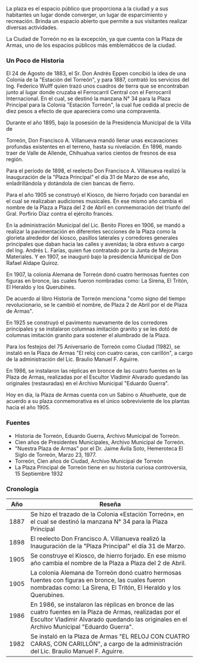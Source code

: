 
La plaza es el espacio público que proporciona a la ciudad y a sus habitantes un lugar donde converger, un lugar de esparcimiento y recreación. Brinda un espacio abierto que permite a sus visitantes realizar diversas actividades.

La Ciudad de Torreón no es la excepción, ya que cuenta con la Plaza de Armas, uno de los espacios públicos más emblemáticos de la ciudad.

### Un Poco de Historia

El 24 de Agosto de 1883, el Sr. Don Andrés Eppen concibió la idea de una Colonia de la "Estación del Torreón", y para 1887, contrató los servicios del Ing. Federico Wulff quien trazó unos cuadros de tierra que se encontraban junto al lugar donde cruzaba el Ferrocarril Central con el Ferrocarril Internacional. En el cual, se destinó la manzana N° 34 para la Plaza Principal para la Colonia "Estación Torreón", la cual fue cedida al precio de diez pesos a efecto de que apareciera como una compraventa.

Durante el año 1895, bajo la posesión de la Presidencia Municipal de la Villa de

Torreón, Don Francisco A. Villanueva mandó llenar unas excavaciones profundas existentes en el terreno, hasta su nivelación. En 1896, mando traer de Valle de Allende, Chihuahua varios cientos de fresnos de esa región.

Para el período de 1898, el reelecto Don Francisco A. Villanueva realizó la Inauguración de la "Plaza Principal" el día 31 de Marzo de ese año, enladrillándola y dotándola de cien bancas de fierro.

Para el año 1905 se construyó el Kiosco, de hierro forjado con barandal en el cual se realizaban audiciones musicales. En ese mismo año  cambia el nombre de la Plaza a Plaza del 2 de Abril en conmemoración del triunfo del Gral. Porfirio Díaz contra el ejército francés.

En la administración Municipal del Lic. Benito Flores en 1906, se mandó a realizar la pavimentación en diferentes secciones de la Plaza como la glorieta alrededor del kiosco, pasillos laterales y corredores generales principales que daban hacia las calles y avenidas; la obra estuvo a cargo del Ing. Andrés L. Farías, quien fue contratado por la Junta de Mejoras Materiales. Y en 1907, se inauguró bajo la presidencia Municipal de Don Rafael Aldape Quiroz.

En 1907, la colonia Alemana de Torreón donó cuatro hermosas fuentes con figuras en bronce, las cuales fueron nombradas como: La Sirena, El Tritón, El Heraldo y los Querubines.

De acuerdo al libro Historia de Torreón menciona "como signo del tiempo revolucionario, se le cambió el nombre, de Plaza 2 de Abril por el de Plaza de Armas".

En 1925 se construyó el pavimento nuevamente de los corredores principales y se instalaron columnas imitación granito  y se les dotó de columnas imitación granito para sostener el alumbrado de la Plaza.

Para los festejos del 75 Aniversario de Torreón como Ciudad (1982), se instaló en la Plaza de Armas "El reloj con cuatro caras, con carillón", a cargo de la administración del Lic. Braulio Manuel F. Aguirre.

En 1986, se instalaron las réplicas en bronce de las cuatro fuentes en la Plaza de Armas, realizadas  por el Escultor Vladimir Alvarado quedando las originales (restauradas) en el Archivo Municipal "Eduardo Guerra".

Hoy en día, la Plaza de Armas cuenta con un Sabino o Ahuehuete, que de acuerdo a su plaza conmemorativa es el único sobreviviente de los plantas hacia el año 1905.

### Fuentes

* Historia de Torreón, Eduardo Guerra, Archivo Municipal de Torreón.
* Cien años de Presidentes Municipales, Archivo Municipal de Torreón.
* "Nuestra Plaza de Armas" por el Dr. Jaime Ávila Soto, Hemeroteca El Siglo de Torreón, Marzo 23, 1977.
* Torreón, Cien años de Ciudad, Archivo Municipal de Torreón
* La Plaza Principal de Torreón tiene en su historia curiosa controversia, 15 Septiembre 1932

### Cronología

Año  | Reseña
-----|--------
1887 | Se hizo el trazado de la Colonia «Estación Torreón», en el cual se destinó la manzana N° 34 para la Plaza Principal
1898 | El reelecto Don Francisco A. Villanueva realizó la Inauguración de la "Plaza Principal" el día 31 de Marzo.
1905 | Se construye el Kiosco, de hierro forjado. En ese mismo año  cambia el nombre de la Plaza a Plaza del 2 de Abril.
1905 | La colonia Alemana de Torreón donó cuatro hermosas fuentes con figuras en bronce, las cuales fueron nombradas como: La Sirena, El Tritón, El Heraldo y los Querubines.
1986 | En 1986, se instalaron las réplicas en bronce de las cuatro fuentes en la Plaza de Armas, realizadas  por el Escultor Vladimir Alvarado quedando las originales en el Archivo Municipal "Eduardo Guerra".
1982 | Se instaló en la Plaza de Armas "EL RELOJ CON CUATRO CARAS, CON CARILLÓN", a cargo de la administración del Lic. Braulio Manuel F. Aguirre.
